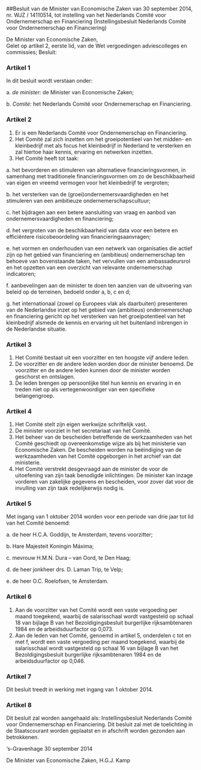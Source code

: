 <meta http-equiv='Content-Type' content='text/html; charset=utf-8' />

##Besluit van de Minister van Economische Zaken van 30 september 2014, nr. WJZ / 14110514, tot instelling van het Nederlands Comité voor Ondernemerschap en Financiering (Instellingsbesluit Nederlands Comité voor Ondernemerschap en Financiering)

De Minister van Economische Zaken,  
Gelet op artikel 2, eerste lid, van de Wet vergoedingen adviescolleges en commissies;
Besluit:    

### Artikel  1  

In dit besluit wordt verstaan onder: 

a.  *de minister:* de Minister van Economische Zaken;  

b.  *Comité:* het Nederlands Comité voor Ondernemerschap en Financiering.   

### Artikel  2  

1.  Er is een Nederlands Comité voor Ondernemerschap en Financiering.   
2.  Het Comité zal zich inzetten om het groeipotentieel van het midden- en kleinbedrijf met als focus het kleinbedrijf in Nederland te versterken en zal hiertoe haar kennis, ervaring en netwerken inzetten.   
3.  Het Comité heeft tot taak: 

a. het bevorderen en stimuleren van alternatieve financieringsvormen, in samenhang met traditionele financieringsvormen om zo de beschikbaarheid van eigen en vreemd vermogen voor het kleinbedrijf te vergroten;  

b. het versterken van de (groei)ondernemersvaardigheden en het stimuleren van een ambitieuze ondernemerschapscultuur;  

c. het bijdragen aan een betere aansluiting van vraag en aanbod van ondernemersvaardigheden en financiering;  

d. het vergroten van de beschikbaarheid van data voor een betere en efficiëntere risicobeoordeling van financieringsaanvragen;  

e. het vormen en onderhouden van een netwerk van organisaties die actief zijn op het gebied van financiering en (ambitieus) ondernemerschap ten behoeve van bovenstaande taken, het vervullen van een ambassadeursrol en het opzetten van een overzicht van relevante ondernemerschap indicatoren;  

f. aanbevelingen aan de minister te doen ten aanzien van de uitvoering van beleid op de terreinen, bedoeld onder a, b, c en d;  

g. het internationaal (zowel op Europees vlak als daarbuiten) presenteren van de Nederlandse inzet op het gebied van (ambitieus) ondernemerschap en financiering gericht op het versterken van het groeipotentieel van het kleinbedrijf alsmede de kennis en ervaring uit het buitenland inbrengen in de Nederlandse situatie.    

### Artikel  3  

1.  Het Comité bestaat uit een voorzitter en ten hoogste vijf andere leden.   
2.  De voorzitter en de andere leden worden door de minister benoemd. De voorzitter en de andere leden kunnen door de minister worden geschorst en ontslagen.   
3.  De leden brengen op persoonlijke titel hun kennis en ervaring in en treden niet op als vertegenwoordiger van een specifieke belangengroep.  

### Artikel  4  

1.  Het Comité stelt zijn eigen werkwijze schriftelijk vast.   
2.  De minister voorziet in het secretariaat van het Comité.   
3.  Het beheer van de bescheiden betreffende de werkzaamheden van het Comité geschiedt op overeenkomstige wijze als bij het ministerie van Economische Zaken. De bescheiden worden na beëindiging van de werkzaamheden van het Comité opgeborgen in het archief van dat ministerie.   
4.  Het Comité verstrekt desgevraagd aan de minister de voor de uitoefening van zijn taak benodigde inlichtingen. De minister kan inzage vorderen van zakelijke gegevens en bescheiden, voor zover dat voor de invulling van zijn taak redelijkerwijs nodig is.  

### Artikel  5  

Met ingang van 1 oktober 2014 worden voor een periode van drie jaar tot lid van het Comité benoemd: 

a. de heer H.C.A. Goddijn, te Amsterdam, tevens voorzitter;  

b. Hare Majesteit Koningin Máxima;  

c. mevrouw H.M.N. Dura – van Oord, te Den Haag;  

d. de heer jonkheer drs. D. Laman Trip, te Velp;  

e. de heer O.C. Roelofsen, te Amsterdam.   

### Artikel  6  

1.  Aan de voorzitter van het Comité wordt een vaste vergoeding per maand toegekend, waarbij de salarisschaal wordt vastgesteld op schaal 18 van bijlage B van het Bezoldigingsbesluit burgerlijke rijksambtenaren 1984 en de arbeidsduurfactor op 0,073.   
2.  Aan de leden van het Comité, genoemd in artikel 5, onderdelen c tot en met f, wordt een vaste vergoeding per maand toegekend, waarbij de salarisschaal wordt vastgesteld op schaal 16 van bijlage B van het Bezoldigingsbesluit burgerlijke rijksambtenaren 1984 en de arbeidsduurfactor op 0,046.  

### Artikel  7  

Dit besluit treedt in werking met ingang van 1 oktober 2014. 

### Artikel  8  

Dit besluit zal worden aangehaald als: Instellingsbesluit Nederlands Comité voor Ondernemerschap en Financiering. 
Dit besluit zal met de toelichting in de Staatscourant worden geplaatst en in afschrift worden gezonden aan betrokkenen.   

‘s-Gravenhage 
30 september 2014   

De 
Minister van Economische Zaken, 
H.G.J. Kamp     
